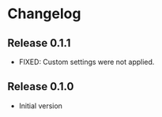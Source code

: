 # Changelog

## Release 0.1.1

- FIXED: Custom settings were not applied.

## Release 0.1.0

- Initial version
